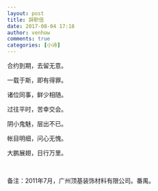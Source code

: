 ```yaml
---
layout: post
title: 辞职信
date: 2017-08-04 17:18
author: venhow
comments: true
categories: [小诗]
---
```

合约到期，去留无意。

一载于斯，即有得罪。

诸位同事，鲜少相随。

过往平时，苦幸交会。

阴小鬼魅，层出不已。

帐目明细，问心无愧。

大鹏展翅，日行万里。

&nbsp;

备注：2011年7月，广州顶基装饰材料有限公司。番禺。
